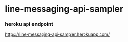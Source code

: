 # line-messaging-api-sampler

### heroku api endpoint
https://line-messaging-api-sampler.herokuapp.com/
